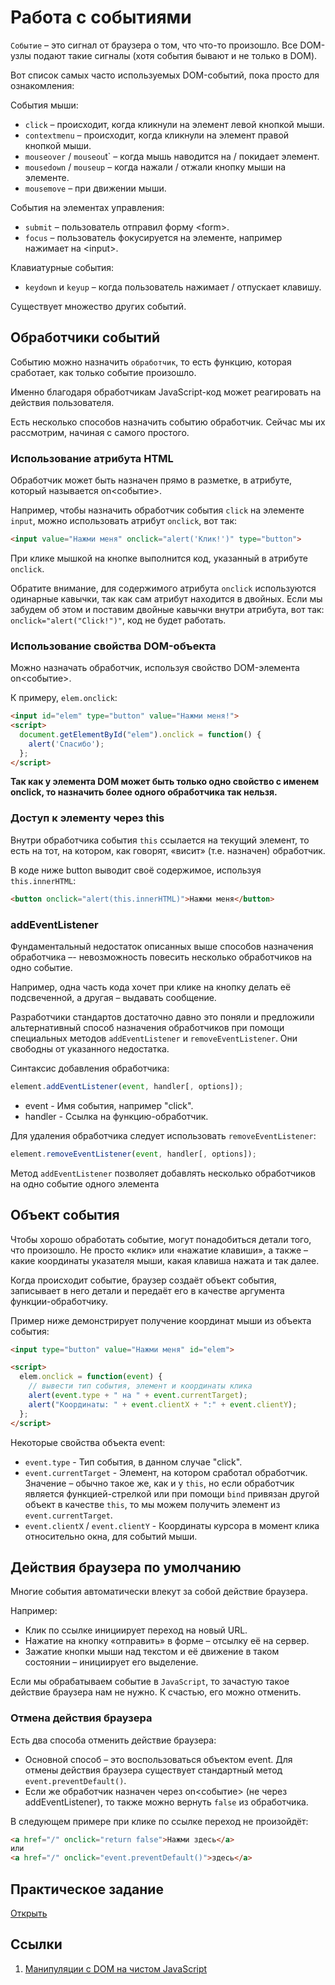 # Работа с событиями

`Событие` – это сигнал от браузера о том, что что-то произошло. Все DOM-узлы подают такие сигналы (хотя события бывают и не только в DOM).

Вот список самых часто используемых DOM-событий, пока просто для ознакомления:

События мыши:

* `click` – происходит, когда кликнули на элемент левой кнопкой мыши.
* `contextmenu` – происходит, когда кликнули на элемент правой кнопкой мыши.
* `mouseover` / `mouseou`t` – когда мышь наводится на / покидает элемент.
* `mousedown` / `mouseup` – когда нажали / отжали кнопку мыши на элементе.
* `mousemove` – при движении мыши.

События на элементах управления:

* `submit` – пользователь отправил форму &lt;form>.
* `focus` – пользователь фокусируется на элементе, например нажимает на &lt;input>.

Клавиатурные события:

* `keydown` и `keyup` – когда пользователь нажимает / отпускает клавишу.

Существует множество других событий.

## Обработчики событий

Событию можно назначить `обработчик`, то есть функцию, которая сработает, как только событие произошло.

Именно благодаря обработчикам JavaScript-код может реагировать на действия пользователя.

Есть несколько способов назначить событию обработчик. Сейчас мы их рассмотрим, начиная с самого простого.

### Использование атрибута HTML

Обработчик может быть назначен прямо в разметке, в атрибуте, который называется on&lt;событие>.

Например, чтобы назначить обработчик события `click` на элементе `input`, можно использовать атрибут `onclick`, вот так:

```html
<input value="Нажми меня" onclick="alert('Клик!')" type="button">
```

При клике мышкой на кнопке выполнится код, указанный в атрибуте `onclick`.

Обратите внимание, для содержимого атрибута `onclick` используются одинарные кавычки, так как сам атрибут находится в двойных. Если мы забудем об этом и поставим двойные кавычки внутри атрибута, вот так: `onclick="alert("Click!")"`, код не будет работать.

### Использование свойства DOM-объекта

Можно назначать обработчик, используя свойство DOM-элемента on<событие>.

К примеру, `elem.onclick`:

```html
<input id="elem" type="button" value="Нажми меня!">
<script>
  document.getElementById("elem").onclick = function() {
    alert('Спасибо');
  };
</script>
```

**Так как у элемента DOM может быть только одно свойство с именем onclick, то назначить более одного обработчика так нельзя.**

### Доступ к элементу через this

Внутри обработчика события `this` ссылается на текущий элемент, то есть на тот, на котором, как говорят, «висит» (т.е. назначен) обработчик.

В коде ниже button выводит своё содержимое, используя `this.innerHTML`:

```html
<button onclick="alert(this.innerHTML)">Нажми меня</button>
```

### addEventListener

Фундаментальный недостаток описанных выше способов назначения обработчика –- невозможность повесить несколько обработчиков на одно событие.

Например, одна часть кода хочет при клике на кнопку делать её подсвеченной, а другая – выдавать сообщение.

Разработчики стандартов достаточно давно это поняли и предложили альтернативный способ назначения обработчиков при помощи специальных методов `addEventListener` и `removeEventListener`. Они свободны от указанного недостатка.

Синтаксис добавления обработчика:

```javascript
element.addEventListener(event, handler[, options]);
```

* event - Имя события, например "click".
* handler - Ссылка на функцию-обработчик.

Для удаления обработчика следует использовать `removeEventListener`:

```javascript
element.removeEventListener(event, handler[, options]);
```

Метод `addEventListener` позволяет добавлять несколько обработчиков на одно событие одного элемента

## Объект события

Чтобы хорошо обработать событие, могут понадобиться детали того, что произошло. Не просто «клик» или «нажатие клавиши», а также – какие координаты указателя мыши, какая клавиша нажата и так далее.

Когда происходит событие, браузер создаёт объект события, записывает в него детали и передаёт его в качестве аргумента функции-обработчику.

Пример ниже демонстрирует получение координат мыши из объекта события:

```html
<input type="button" value="Нажми меня" id="elem">

<script>
  elem.onclick = function(event) {
    // вывести тип события, элемент и координаты клика
    alert(event.type + " на " + event.currentTarget);
    alert("Координаты: " + event.clientX + ":" + event.clientY);
  };
</script>
```

Некоторые свойства объекта event:

* `event.type` - Тип события, в данном случае "click".
* `event.currentTarget` - Элемент, на котором сработал обработчик. Значение – обычно такое же, как и у `this`, но если обработчик является функцией-стрелкой или при помощи `bind` привязан другой объект в качестве `this`, то мы можем получить элемент из `event.currentTarget`.
* `event.clientX` / `event.clientY` - Координаты курсора в момент клика относительно окна, для событий мыши.

## Действия браузера по умолчанию

Многие события автоматически влекут за собой действие браузера.

Например:

* Клик по ссылке инициирует переход на новый URL.
* Нажатие на кнопку «отправить» в форме – отсылку её на сервер.
* Зажатие кнопки мыши над текстом и её движение в таком состоянии – инициирует его выделение.

Если мы обрабатываем событие в `JavaScript`, то зачастую такое действие браузера нам не нужно. К счастью, его можно отменить.

### Отмена действия браузера

Есть два способа отменить действие браузера:

* Основной способ – это воспользоваться объектом event. Для отмены действия браузера существует стандартный метод `event.preventDefault()`.
* Если же обработчик назначен через on<событие> (не через addEventListener), то также можно вернуть `false` из обработчика.

В следующем примере при клике по ссылке переход не произойдёт:

```html
<a href="/" onclick="return false">Нажми здесь</a>
или
<a href="/" onclick="event.preventDefault()">здесь</a>
```

<!-- ## Тест

[Пройти тест]() -->

## Практическое задание

[Открыть](practice/README.md)

<!-- ## Домашнее задание
[Открыть](homework/README.md) -->

## Ссылки

1. [Манипуляции с DOM на чистом JavaScript](https://tproger.ru/translations/dom-javascript/)